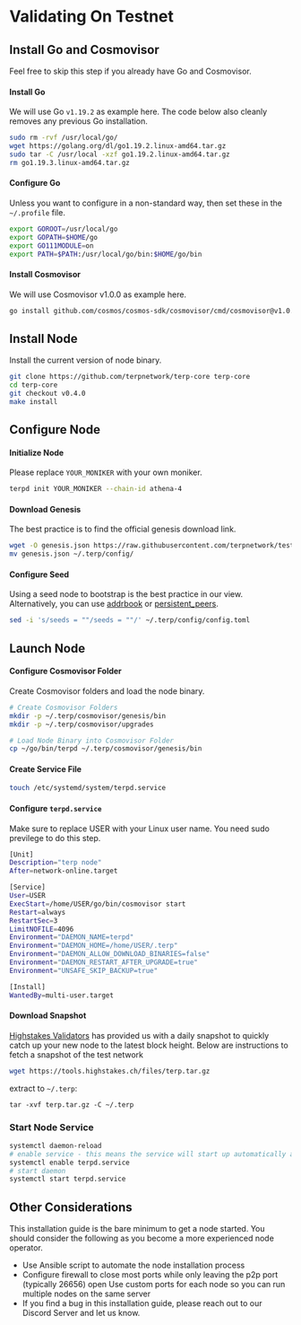 # Validating On Testnet

## Install Go and Cosmovisor
Feel free to skip this step if you already have Go and Cosmovisor.

#### Install Go 
We will use Go `v1.19.2` as example here. The code below also cleanly removes any previous Go installation.
```bash
sudo rm -rvf /usr/local/go/
wget https://golang.org/dl/go1.19.2.linux-amd64.tar.gz
sudo tar -C /usr/local -xzf go1.19.2.linux-amd64.tar.gz
rm go1.19.3.linux-amd64.tar.gz
```
#### Configure Go 
Unless you want to configure in a non-standard way, then set these in the `~/.profile` file.
```bash
export GOROOT=/usr/local/go
export GOPATH=$HOME/go
export GO111MODULE=on
export PATH=$PATH:/usr/local/go/bin:$HOME/go/bin
```
#### Install Cosmovisor
We will use Cosmovisor v1.0.0 as example here.
```bash
go install github.com/cosmos/cosmos-sdk/cosmovisor/cmd/cosmovisor@v1.0.0

```
## Install Node 
Install the current version of node binary.
```bash
git clone https://github.com/terpnetwork/terp-core terp-core
cd terp-core
git checkout v0.4.0
make install
```
## Configure Node 
#### Initialize Node
Please replace `YOUR_MONIKER` with your own moniker.
```bash
terpd init YOUR_MONIKER --chain-id athena-4
```
#### Download Genesis
 The best practice is to find the official genesis download link.
 ```bash
wget -O genesis.json https://raw.githubusercontent.com/terpnetwork/test-net/master/athena-4/genesis.json 
mv genesis.json ~/.terp/config/
 ```
#### Configure Seed
Using a seed node to bootstrap is the best practice in our view. Alternatively, you can use [addrbook](https://nodejumper.io/terpnetwork-testnet/sync) or [persistent_peers](https://github.com/terpnetwork/chain-registry/blob/master/testnets/terpnettestnet/chain.json).
```bash
sed -i 's/seeds = ""/seeds = ""/' ~/.terp/config/config.toml
```
## Launch Node 
#### Configure Cosmovisor Folder
Create Cosmovisor folders and load the node binary.
```bash
# Create Cosmovisor Folders
mkdir -p ~/.terp/cosmovisor/genesis/bin
mkdir -p ~/.terp/cosmovisor/upgrades

# Load Node Binary into Cosmovisor Folder
cp ~/go/bin/terpd ~/.terp/cosmovisor/genesis/bin
```
#### Create Service File
```bash
touch /etc/systemd/system/terpd.service

```
#### Configure `terpd.service`
Make sure to replace USER with your Linux user name. You need sudo previlege to do this step.
```bash
[Unit]
Description="terp node"
After=network-online.target

[Service]
User=USER
ExecStart=/home/USER/go/bin/cosmovisor start
Restart=always
RestartSec=3
LimitNOFILE=4096
Environment="DAEMON_NAME=terpd"
Environment="DAEMON_HOME=/home/USER/.terp"
Environment="DAEMON_ALLOW_DOWNLOAD_BINARIES=false"
Environment="DAEMON_RESTART_AFTER_UPGRADE=true"
Environment="UNSAFE_SKIP_BACKUP=true"

[Install]
WantedBy=multi-user.target
```
#### Download Snapshot
[Highstakes Validators](https://highstakes.ch/) has provided us with a daily snapshot to quickly catch up your new node to the latest block height. Below are instructions to fetch a snapshot of the test network
```bash
wget https://tools.highstakes.ch/files/terp.tar.gz
```
extract to `~/.terp`:
```
tar -xvf terp.tar.gz -C ~/.terp
```

### Start Node Service
```bash
systemctl daemon-reload
# enable service - this means the service will start up automatically after a system reboot
systemctl enable terpd.service
# start daemon
systemctl start terpd.service
```
## Other Considerations
This installation guide is the bare minimum to get a node started. You should consider the following as you become a more experienced node operator.

- Use Ansible script to automate the node installation process
- Configure firewall to close most ports while only leaving the p2p port (typically 26656) open
Use custom ports for each node so you can run multiple nodes on the same server
- If you find a bug in this installation guide, please reach out to our Discord Server and let us know.